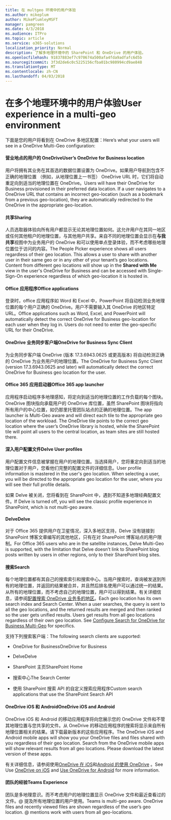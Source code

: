 ```yaml
---
title: 在 multgeo 环境中的用户体验
ms.author: mikeplum
author: MikePlumleyMSFT
manager: pamgreen
ms.date: 4/3/2018
ms.audience: ITPro
ms.topic: article
ms.service: o365-solutions
localization_priority: Normal
description: 了解多地理环境中的 SharePoint 和 OneDrive 的用户体验。
ms.openlocfilehash: 91837883ef7c970674a500afa4fda9adfafc6d5b
ms.sourcegitcommit: 3f3d2de6c0c5225156cfba01bc980994cd9ae848
ms.translationtype: MT
ms.contentlocale: zh-CN
ms.lasthandoff: 04/03/2018
---
```

# <a name="user-experience-in-a-multi-geo-environment"></a><span data-ttu-id="390ed-103">在多个地理环境中的用户体验</span><span class="sxs-lookup"><span data-stu-id="390ed-103">User experience in a multi-geo environment</span></span>

<span data-ttu-id="390ed-104">下面是您的用户将看到在 OneDrive 多地区配置：</span><span class="sxs-lookup"><span data-stu-id="390ed-104">Here’s what your users will see in a OneDrive Multi-Geo configuration:</span></span>

#### <a name="users-onedrive-for-business-location"></a><span data-ttu-id="390ed-105">营业地点的用户的 OneDrive</span><span class="sxs-lookup"><span data-stu-id="390ed-105">User’s OneDrive for Business location</span></span>

<span data-ttu-id="390ed-p101">用户将拥有其业务在其首选的数据位置设置为 OneDrive。如果用户导航到包含不正确的地理位置 （例如，从地理位置上一书签） OneDrive URL 时，它们将自动重定向到适当的地理位置在 OneDrive。</span><span class="sxs-lookup"><span data-stu-id="390ed-p101">Users will have their OneDrive for Business provisioned in their preferred data location. If a user navigates to a OneDrive URL that contains an incorrect geo-location (such as a bookmark from a previous geo-location), they are automatically redirected to the OneDrive in the appropriate geo-location.</span></span>

#### <a name="sharing"></a><span data-ttu-id="390ed-108">共享</span><span class="sxs-lookup"><span data-stu-id="390ed-108">Sharing</span></span>

<span data-ttu-id="390ed-p102">人员选取器体验向所有用户都显示无论其地理位置如何。这允许用户在其同一地区或任何其他租户的地理位置，与其他用户共享。来自不同的地理位置会显示在**与我共享**视图中为业务用户的 OneDrive 和可以使用单点登录体验，而不考虑哪些地理位置位于访问的内容。</span><span class="sxs-lookup"><span data-stu-id="390ed-p102">The People Picker experience shows all users regardless of their geo location. This allows a user to share with another user in their same geo or in any other of your tenant’s geo locations. Content from different geo locations will show up in the **Shared with Me** view in the user's OneDrive for Business and can be accessed with Single-Sign-On experience regardless of which geo-location it is hosted in.</span></span>

#### <a name="office-applications"></a><span data-ttu-id="390ed-112">Office 应用程序</span><span class="sxs-lookup"><span data-stu-id="390ed-112">Office applications</span></span>

<span data-ttu-id="390ed-p103">登录时，office 应用程序如 Word 和 Excel 中，PowerPoint 将自动检测业务地理位置的每个用户正确的 OneDrive。用户不需要输入其 OneDrive 的地区特定 URL。</span><span class="sxs-lookup"><span data-stu-id="390ed-p103">Office applications such as Word, Excel, and PowerPoint will automatically detect the correct OneDrive for Business geo-location for each user when they log in. Users do not need to enter the geo-specific URL for their OneDrive.</span></span>

#### <a name="onedrive-for-business-sync-client"></a><span data-ttu-id="390ed-115">OneDrive 业务同步客户端</span><span class="sxs-lookup"><span data-stu-id="390ed-115">OneDrive for Business Sync Client</span></span>

<span data-ttu-id="390ed-116">为业务同步客户端 OneDrive (版本 17.3.6943.0625 或更高版本) 将自动检测正确的 OneDrive 为业务用户的地理位置。</span><span class="sxs-lookup"><span data-stu-id="390ed-116">The OneDrive for Business Sync Client (version 17.3.6943.0625 and later) will automatically detect the correct OneDrive for Business geo location for the user.</span></span>

#### <a name="office-365-app-launcher"></a><span data-ttu-id="390ed-117">Office 365 应用启动器</span><span class="sxs-lookup"><span data-stu-id="390ed-117">Office 365 app launcher</span></span>

<span data-ttu-id="390ed-p104">应用程序启动程序多地理感知，将定向到适当的地理位置的工作负载的每个图块。OneDrive 图块指向承载用户的 OneDrive 库位置，虽然 SharePoint 图块将指向所有用户的中心位置，如仍那里托管团队站点的正确的地理位置。</span><span class="sxs-lookup"><span data-stu-id="390ed-p104">The app launcher is Multi-Geo aware and will direct each tile to the appropriate geo location of the workload. The OneDrive tile points to the correct geo location where the user’s OneDrive library is hosted, while the SharePoint tile will point all users to the central location, as team sites are still hosted there.</span></span>

#### <a name="delve-user-profiles"></a><span data-ttu-id="390ed-120">深入用户配置文件</span><span class="sxs-lookup"><span data-stu-id="390ed-120">Delve User profiles</span></span>

<span data-ttu-id="390ed-p105">用户配置文件信息被掌握在用户的地理位置。当选择用户，您将重定向到适当的地理位置对于用户，您看他们完整的配置文件的详细信息。</span><span class="sxs-lookup"><span data-stu-id="390ed-p105">User profile information is mastered in the user's geo location. When selecting a user, you will be directed to the appropriate geo location for the user, where you will see their full profile details.</span></span>

<span data-ttu-id="390ed-123">如果 Delve 被关闭，您将看到在 SharePoint 中，遇到不知道多地理经典配置文件。</span><span class="sxs-lookup"><span data-stu-id="390ed-123">If Delve is turned off, you will see the classic profile experience in SharePoint, which is not multi-geo aware.</span></span>

#### <a name="delve"></a><span data-ttu-id="390ed-124">Delve</span><span class="sxs-lookup"><span data-stu-id="390ed-124">Delve</span></span>

<span data-ttu-id="390ed-125">对于 Office 365 提供用户在卫星情况，深入多地区支持，Delve 没有链接到 SharePoint 博客文章编写的其他地区，只有在对 SharePoint 博客站点的用户限制。</span><span class="sxs-lookup"><span data-stu-id="390ed-125">For Office 365 users who are in the satellite instances, Delve Multi-Geo is supported, with the limitation that Delve doesn’t link to SharePoint blog posts written by users in other regions, only to their SharePoint blog sites.</span></span>

#### <a name="search"></a><span data-ttu-id="390ed-126">搜索</span><span class="sxs-lookup"><span data-stu-id="390ed-126">Search</span></span>

<span data-ttu-id="390ed-p106">每个地理位置都有其自己的搜索索引和搜索中心。当用户搜索时，查询被发送到所有的地理位置，并返回的结果被合并，并且然后排名使用户可以通过统一的结果。从所有的地理位置，而不考虑自己的地理位置，用户可以得到结果。有关详细信息，请参阅[配置搜索 OneDrive 业务多的地区](configure-search-for-multi-geo.md)。</span><span class="sxs-lookup"><span data-stu-id="390ed-p106">Each geo location has its own search index and Search Center. When a user searches, the query is sent to all the geo locations, and the returned results are merged and then ranked so the user gets unified results. Users get results from all geo locations regardless of their own geo location. See [Configure Search for OneDrive for Business Multi-Geo](configure-search-for-multi-geo.md) for specifics.</span></span>

<span data-ttu-id="390ed-131">支持下列搜索客户端：</span><span class="sxs-lookup"><span data-stu-id="390ed-131">The following search clients are supported:</span></span>

-   <span data-ttu-id="390ed-132">OneDrive for Business</span><span class="sxs-lookup"><span data-stu-id="390ed-132">OneDrive for Business</span></span>

-   <span data-ttu-id="390ed-133">Delve</span><span class="sxs-lookup"><span data-stu-id="390ed-133">Delve</span></span>

-   <span data-ttu-id="390ed-134">SharePoint 主页</span><span class="sxs-lookup"><span data-stu-id="390ed-134">SharePoint Home</span></span>

-   <span data-ttu-id="390ed-135">搜索中心</span><span class="sxs-lookup"><span data-stu-id="390ed-135">The Search Center</span></span>

-   <span data-ttu-id="390ed-136">使用 SharePoint 搜索 API 的自定义搜索应用程序</span><span class="sxs-lookup"><span data-stu-id="390ed-136">Custom search applications that use the SharePoint Search API</span></span>

#### <a name="onedrive-ios-and-android"></a><span data-ttu-id="390ed-137">OneDrive iOS 和 Android</span><span class="sxs-lookup"><span data-stu-id="390ed-137">OneDrive iOS and Android</span></span> 

<span data-ttu-id="390ed-p107">OneDrive iOS 和 Android 的移动应用程序将向您展示您的 OneDrive 文件和不管其地理位置与您共享的文件。从 OneDrive 的移动应用程序的搜索将显示来自所有地理位置相关的结果。请下载最新版本的这些应用程序。</span><span class="sxs-lookup"><span data-stu-id="390ed-p107">The OneDrive iOS and Android mobile apps will show you your OneDrive files and files shared with you regardless of their geo location. Search from the OneDrive mobile apps will show relevant results from all geo locations. Please download the latest version of these apps.</span></span>

<span data-ttu-id="390ed-141">有关详细信息，请参阅使用[OneDrive 在 iOS](https://support.office.com/article/08d5c5b2-ccc6-40eb-a244-fe3597a3c247)和[Android 的使用 OneDrive](https://support.office.com/article/eee1d31c-792d-41d4-8132-f9621b39eb36) 。</span><span class="sxs-lookup"><span data-stu-id="390ed-141">See Use [OneDrive on iOS](https://support.office.com/article/08d5c5b2-ccc6-40eb-a244-fe3597a3c247) and [Use OneDrive for Android](https://support.office.com/article/eee1d31c-792d-41d4-8132-f9621b39eb36) for more information.</span></span>

#### <a name="teams-experience"></a><span data-ttu-id="390ed-142">团队的经验</span><span class="sxs-lookup"><span data-stu-id="390ed-142">Teams Experience</span></span>

<span data-ttu-id="390ed-p108">团队是多地理意识。而不考虑用户的地理位置显示 OneDrive 文件和最近查看过的文件。@ 提及所有地理位置的用户使用。</span><span class="sxs-lookup"><span data-stu-id="390ed-p108">Teams is multi-geo aware. OneDrive files and recently viewed files are shown regardless of the user’s geo location. @ mentions work with users from all geo-locations.</span></span>
